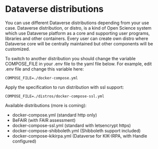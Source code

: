 # Dataverse distributions
You can use different Dataverse distributions depending from your use case. Dataverse distribution, or distro, is a kind of Open Science system which use Dataverse platform as a core and supporting user programs, libraries and other containers. Every user can create own distro where Dataverse core will be centrally maintained but other components will be customized.

To switch to another distribution you should change the variable COMPOSE_FILE in your .env file to the yaml file below. 
For example, edit .env file and change this variable here:
```
COMPOSE_FILE=./docker-compose.yml
```
Apply the specification to run distribution with ssl support:
```
COMPOSE_FILE=./distros/docker-compose-ssl.yml
``` 

Available distributions (more is coming):
* docker-compose.yml (standard http only)
* BeFAIR (with FAIR assessment)
* docker-compose-ssl.yml (standard with letsencrypt https) 
* docker-compose-shibboleth.yml (Shibboleth support included)
* docker-compose-kikirpa.yml (Dataverse for KIK-IRPA, with Handle configured)
